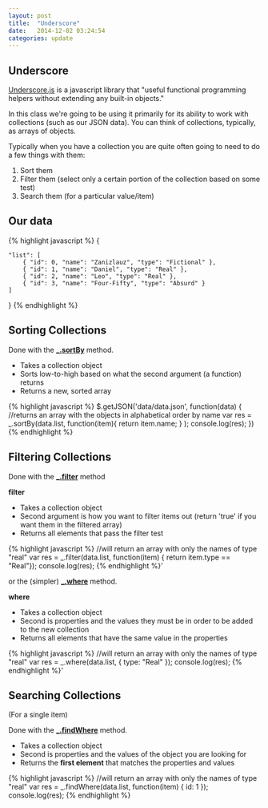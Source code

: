 ```yaml
---
layout: post
title:  "Underscore"
date:   2014-12-02 03:24:54
categories: update
---
```



Underscore
-------------------------


[Underscore.js](http://underscorejs.org/) is a javascript library that "useful functional programming helpers without extending any built-in objects."

In this class we're going to be using it primarily for its ability to work with collections (such as our JSON data). You can think of collections, typically, as arrays of objects.

Typically when you have a collection you are quite often going to need to do a few things with them:

1. Sort them
2. Filter them (select only a certain portion of the collection based on some test)
3. Search them (for a particular value/item)

Our data
-------------------------------

{% highlight javascript %}
{

    "list": [
        { "id": 0, "name": "Zanizlauz", "type": "Fictional" },
        { "id": 1, "name": "Daniel", "type": "Real" },
        { "id": 2, "name": "Leo", "type": "Real" },
        { "id": 3, "name": "Four-Fifty", "type": "Absurd" }
    ]

}
{% endhighlight %}


Sorting Collections
--------------------------------

Done with the **[_.sortBy](http://underscorejs.org/#sortBy)** method.

- Takes a collection object
- Sorts low-to-high based on what the second argument (a function) returns
- Returns a new, sorted array

{% highlight javascript %}
$.getJSON('data/data.json', function(data) {
 	//returns an array with the objects in alphabetical order by name
    var res = _.sortBy(data.list, function(item){ return item.name; } );
    console.log(res);
})
{% endhighlight %}

Filtering Collections
---------------------------------------

Done with the **[_.filter](http://underscorejs.org/#filter)** method

**filter**

- Takes a collection object
- Second argument is how you want to filter items out (return 'true' if you want them in the filtered array)
- Returns all elements that pass the filter test

{% highlight javascript %}
	//will return an array with only the names of type "real"
	var res = _.filter(data.list, function(item) { return item.type == "Real"});
	console.log(res);
{% endhighlight %}'


or the (simpler) **[_.where](http://underscorejs.org/#where)** method.

**where**

- Takes a collection object
- Second is properties and the values they must be in order to be added to the new collection
- Returns all elements that have the same value in the properties

{% highlight javascript %}
	//will return an array with only the names of type "real"
	var res = _.where(data.list, { type: "Real" });
	console.log(res);
{% endhighlight %}'


Searching Collections
-----------------------------------------

(For a single item)

Done with the **[_.findWhere](http://underscorejs.org/#findWhere)** method.

- Takes a collection object
- Second is properties and the values of the object you are looking for
- Returns the **first element** that matches the properties and values

{% highlight javascript %}
	//will return an array with only the names of type "real"
	var res = _.findWhere(data.list, function(item) { id: 1 });
	console.log(res);
{% endhighlight %}
